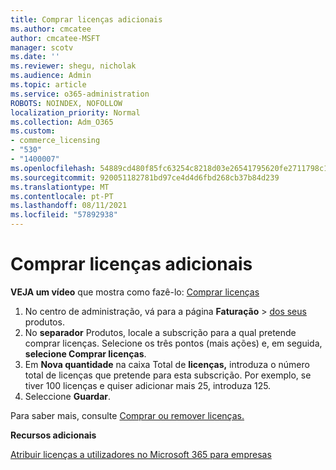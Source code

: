 ```yaml
---
title: Comprar licenças adicionais
ms.author: cmcatee
author: cmcatee-MSFT
manager: scotv
ms.date: ''
ms.reviewer: shegu, nicholak
ms.audience: Admin
ms.topic: article
ms.service: o365-administration
ROBOTS: NOINDEX, NOFOLLOW
localization_priority: Normal
ms.collection: Adm_O365
ms.custom:
- commerce_licensing
- "530"
- "1400007"
ms.openlocfilehash: 54889cd480f85fc63254c8218d03e26541795620fe2711798c19c9c503637f92
ms.sourcegitcommit: 920051182781bd97ce4d4d6fbd268cb37b84d239
ms.translationtype: MT
ms.contentlocale: pt-PT
ms.lasthandoff: 08/11/2021
ms.locfileid: "57892938"
---
```

# <a name="buy-additional-licenses"></a>Comprar licenças adicionais

**VEJA um vídeo** que mostra como fazê-lo: [Comprar licenças](https://go.microsoft.com/fwlink/p/?linkid=2154857)

1. No centro de administração, vá para a página **Faturação**  >  [dos seus](https://go.microsoft.com/fwlink/p/?linkid=842054) produtos.
2. No **separador** Produtos, locale a subscrição para a qual pretende comprar licenças. Selecione os três pontos (mais ações) e, em seguida, **selecione Comprar licenças**.
3. Em **Nova quantidade** na caixa Total de **licenças,** introduza o número total de licenças que pretende para esta subscrição. Por exemplo, se tiver 100 licenças e quiser adicionar mais 25, introduza 125.
4. Seleccione **Guardar**.

Para saber mais, consulte [Comprar ou remover licenças.](https://docs.microsoft.com/microsoft-365/commerce/licenses/buy-licenses)

**Recursos adicionais**

[Atribuir licenças a utilizadores no Microsoft 365 para empresas](https://docs.microsoft.com/microsoft-365/admin/manage/assign-licenses-to-users)